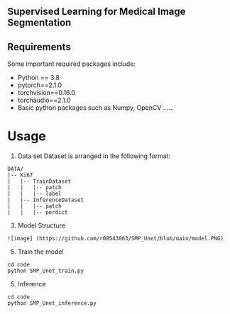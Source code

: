 ## Supervised Learning for Medical Image Segmentation

## Requirements
Some important required packages include:
* Python == 3.8
* pytorch==2.1.0
* torchvision==0.16.0
* torchaudio==2.1.0
* Basic python packages such as Numpy, OpenCV ......

# Usage
1. Data set
Dataset is arranged in the following format:
```
DATA/
|-- Ki67
|   |-- TrainDataset
|   |   |-- patch
|   |   |-- label
|   |-- InferenceDataset
|   |   |-- patch
|   |   |-- perdict
```
3. Model Structure
```
![image] (https://github.com/r08543063/SMP_Unet/blob/main/model.PNG)
```
5. Train the model
```
cd code
python SMP_Unet_train.py
```
5. Inference
```
cd code
python SMP_Unet_inference.py
```
